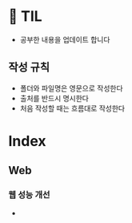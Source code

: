 # 📝 TIL

- 공부한 내용을 업데이트 합니다

## 작성 규칙

- 폴더와 파일명은 영문으로 작성한다
- 출처를 반드시 명시한다
- 처음 작성할 때는 흐름대로 작성한다

# Index

## Web

### 웹 성능 개선

-
